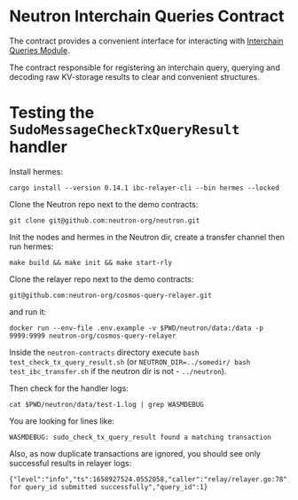 # Neutron Interchain Queries Contract

The contract provides a convenient interface for interacting with [Interchain Queries Module](https://github.com/neutron-org/neutron/tree/master/x/interchainqueries).

The contract responsible for registering an interchain query, querying and decoding raw KV-storage results to clear and convenient structures.

# Testing the `SudoMessageCheckTxQueryResult` handler

Install hermes:
```
cargo install --version 0.14.1 ibc-relayer-cli --bin hermes --locked
```

Clone the Neutron repo next to the demo contracts:
```
git clone git@github.com:neutron-org/neutron.git
```

Init the nodes and hermes in the Neutron dir, create a transfer channel then run hermes:
```
make build && make init && make start-rly
```

Clone the relayer repo next to the demo contracts: 
```
git@github.com:neutron-org/cosmos-query-relayer.git
```

and run it:
```
docker run --env-file .env.example -v $PWD/neutron/data:/data -p 9999:9999 neutron-org/cosmos-query-relayer
```

Inside the `neutron-contracts` directory execute `bash test_check_tx_query_result.sh` (or `NEUTRON_DIR=../somedir/ bash test_ibc_transfer.sh` if the neutron dir is not - `../neutron`).

Then check for the handler logs:
```
cat $PWD/neutron/data/test-1.log | grep WASMDEBUG
```

You are looking for lines like:
```
WASMDEBUG: sudo_check_tx_query_result found a matching transaction
```

Also, as now duplicate transactions are ignored, you should see only successful results in relayer logs:

```
{"level":"info","ts":1658927524.0552058,"caller":"relay/relayer.go:78","msg":"proof for query_id submitted successfully","query_id":1}
```